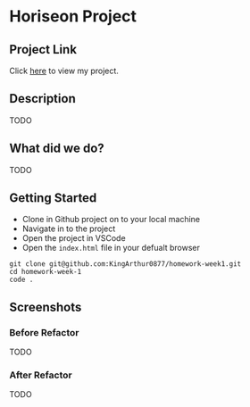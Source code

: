 # Horiseon Project

## Project Link

Click [here](TODO) to view my project.

## Description

TODO

## What did we do?

TODO

## Getting Started

- Clone in Github project on to your local machine
- Navigate in to the project
- Open the project in VSCode
- Open the `index.html` file in your defualt browser

```
git clone git@github.com:KingArthur0877/homework-week1.git 
cd homework-week-1
code .
```
## Screenshots

### Before Refactor

TODO

### After Refactor 

TODO

